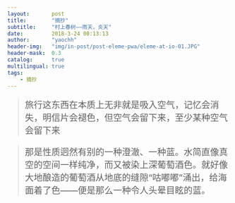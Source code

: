 ```yaml
---
layout:       post
title:        "摘抄"
subtitle:     "村上春树——雨天，炎天"
date:         2018-3-24 00:13:13
author:       "yaochh"
header-img:   "img/in-post/post-eleme-pwa/eleme-at-io-01.JPG"
header-mask:  0.3
catalog:      true
multilingual: true
tags:
    - 摘抄
---
```


> <p style="font-size: 20px">旅行这东西在本质上无非就是吸入空气，记忆会消失，明信片会褪色，但空气会留下来，至少某种空气会留下来</p>

> <p style="font-size: 20px">那是性质迥然有别的一种澄澈、一种蓝。水简直像真空的空间一样纯净，而又被染上深葡萄酒色。就好像大地酿造的葡萄酒从地底的缝隙“咕嘟嘟”涌出，给海面着了色——便是那么一种令人头晕目眩的蓝。</p>